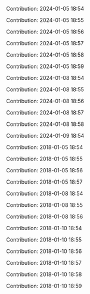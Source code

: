 Contribution: 2024-01-05 18:54

Contribution: 2024-01-05 18:55

Contribution: 2024-01-05 18:56

Contribution: 2024-01-05 18:57

Contribution: 2024-01-05 18:58

Contribution: 2024-01-05 18:59

Contribution: 2024-01-08 18:54

Contribution: 2024-01-08 18:55

Contribution: 2024-01-08 18:56

Contribution: 2024-01-08 18:57

Contribution: 2024-01-08 18:58

Contribution: 2024-01-09 18:54

Contribution: 2018-01-05 18:54

Contribution: 2018-01-05 18:55

Contribution: 2018-01-05 18:56

Contribution: 2018-01-05 18:57

Contribution: 2018-01-08 18:54

Contribution: 2018-01-08 18:55

Contribution: 2018-01-08 18:56

Contribution: 2018-01-10 18:54

Contribution: 2018-01-10 18:55

Contribution: 2018-01-10 18:56

Contribution: 2018-01-10 18:57

Contribution: 2018-01-10 18:58

Contribution: 2018-01-10 18:59

